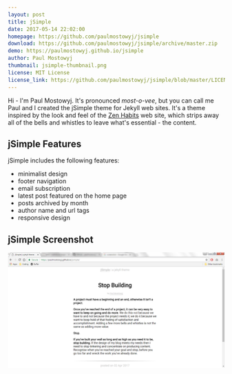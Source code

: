 ```yaml
---
layout: post
title: jSimple
date: 2017-05-14 22:02:00
homepage: https://github.com/paulmostowyj/jsimple
download: https://github.com/paulmostowyj/jsimple/archive/master.zip
demo: https://paulmostowyj.github.io/jsimple
author: Paul Mostowyj
thumbnail: jsimple-thumbnail.png
license: MIT License
license_link: https://github.com/paulmostowyj/jsimple/blob/master/LICENSE
---
```


Hi - I'm Paul Mostowyj. It's pronounced *most-o-vee*, but you can call me Paul and I created the jSimple theme for Jekyll web sites. It's a theme inspired by the look and feel of the [Zen Habits](https://zenhabits.net) web site, which strips away all of the bells and whistles to leave what's essential - the content.

## jSimple Features
jSimple includes the following features:
- minimalist design
- footer navigation
- email subscription
- latest post featured on the home page
- posts archived by month
- author name and url tags
- responsive design

## jSimple Screenshot
![jSimple Screenshot](../assets/img/jsimple-screenshot.png)
